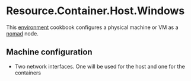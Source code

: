 # Resource.Container.Host.Windows

This [environment](http://blog.vialstudios.com/the-environment-cookbook-pattern/#theenvironmentcookbook) cookbook configures
a physical machine or VM as a [nomad](https://www.nomadproject.io/) node.

## Machine configuration

* Two network interfaces. One will be used for the host and one for the containers
